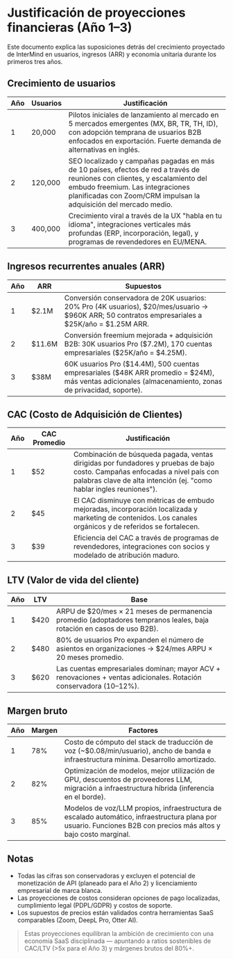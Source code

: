 # Justificación de proyecciones financieras (Año 1–3) <Badge type="warning" text="draft" />

Este documento explica las suposiciones detrás del crecimiento proyectado de InterMind en usuarios, ingresos (ARR) y economía unitaria durante los primeros tres años.

## Crecimiento de usuarios

| Año | Usuarios | Justificación                                                                                                                                                                       |
| --- | -------- | ----------------------------------------------------------------------------------------------------------------------------------------------------------------------------------- |
| 1   | 20,000   | Pilotos iniciales de lanzamiento al mercado en 5 mercados emergentes (MX, BR, TR, TH, ID), con adopción temprana de usuarios B2B enfocados en exportación. Fuerte demanda de alternativas en inglés. |
| 2   | 120,000  | SEO localizado y campañas pagadas en más de 10 países, efectos de red a través de reuniones con clientes, y escalamiento del embudo freemium. Las integraciones planificadas con Zoom/CRM impulsan la adquisición del mercado medio. |
| 3   | 400,000  | Crecimiento viral a través de la UX "habla en tu idioma", integraciones verticales más profundas (ERP, incorporación, legal), y programas de revendedores en EU/MENA. |

## Ingresos recurrentes anuales (ARR)

| Año | ARR     | Supuestos                                                                                                                         |
| --- | ------- | --------------------------------------------------------------------------------------------------------------------------------- |
| 1   | \$2.1M  | Conversión conservadora de 20K usuarios: 20% Pro (4K usuarios), \$20/mes/usuario → \$960K ARR; 50 contratos empresariales a \$25K/año = \$1.25M ARR. |
| 2   | \$11.6M | Conversión freemium mejorada + adquisición B2B: 30K usuarios Pro (\$7.2M), 170 cuentas empresariales (\$25K/año = \$4.25M).                 |
| 3   | \$38M   | 60K usuarios Pro (\$14.4M), 500 cuentas empresariales (\$48K ARR promedio = \$24M), más ventas adicionales (almacenamiento, zonas de privacidad, soporte).             |

## CAC (Costo de Adquisición de Clientes)

| Año | CAC Promedio | Justificación                                                                                                                                                    |
| --- | ------------ | ---------------------------------------------------------------------------------------------------------------------------------------------------------------- |
| 1   | \$52         | Combinación de búsqueda pagada, ventas dirigidas por fundadores y pruebas de bajo costo. Campañas enfocadas a nivel país con palabras clave de alta intención (ej. "como hablar ingles reuniones"). |
| 2   | \$45         | El CAC disminuye con métricas de embudo mejoradas, incorporación localizada y marketing de contenidos. Los canales orgánicos y de referidos se fortalecen.     |
| 3   | \$39         | Eficiencia del CAC a través de programas de revendedores, integraciones con socios y modelado de atribución maduro.                                             |

## LTV (Valor de vida del cliente)

| Año | LTV   | Base                                                                                           |
| --- | ----- | ---------------------------------------------------------------------------------------------- |
| 1   | \$420 | ARPU de \$20/mes × 21 meses de permanencia promedio (adoptadores tempranos leales, baja rotación en casos de uso B2B). |
| 2   | \$480 | 80% de usuarios Pro expanden el número de asientos en organizaciones → \$24/mes ARPU × 20 meses promedio. |
| 3   | \$620 | Las cuentas empresariales dominan; mayor ACV + renovaciones + ventas adicionales. Rotación conservadora (10–12%). |

## Margen bruto

| Año | Margen | Factores                                                                                                                 |
| --- | ------ | ------------------------------------------------------------------------------------------------------------------------ |
| 1   | 78%    | Costo de cómputo del stack de traducción de voz (\~\$0.08/min/usuario), ancho de banda e infraestructura mínima. Desarrollo amortizado. |
| 2   | 82%    | Optimización de modelos, mejor utilización de GPU, descuentos de proveedores LLM, migración a infraestructura híbrida (inferencia en el borde). |
| 3   | 85%    | Modelos de voz/LLM propios, infraestructura de escalado automático, infraestructura plana por usuario. Funciones B2B con precios más altos y bajo costo marginal. |

## Notas

- Todas las cifras son conservadoras y excluyen el potencial de monetización de API (planeado para el Año 2) y licenciamiento empresarial de marca blanca.
- Las proyecciones de costos consideran opciones de pago localizadas, cumplimiento legal (PDPL/GDPR) y costos de soporte.
- Los supuestos de precios están validados contra herramientas SaaS comparables (Zoom, DeepL Pro, Otter AI).

> Estas proyecciones equilibran la ambición de crecimiento con una economía SaaS disciplinada — apuntando a ratios sostenibles de CAC/LTV (>5x para el Año 3) y márgenes brutos del 80%+.